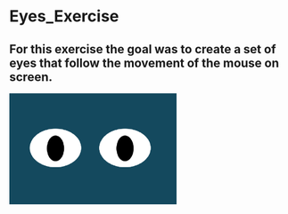 # Eyes_Exercise
## For this exercise the goal was to create a set of eyes that follow the movement of the mouse on screen.
<img src= "Eyes.png" width ='300'/> 
